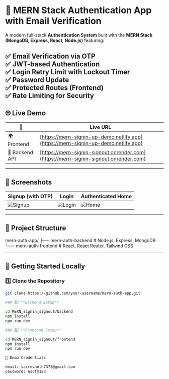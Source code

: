 # 🚀 MERN Stack Authentication App with Email Verification

A modern full-stack **Authentication System** built with the **MERN Stack (MongoDB, Express, React, Node.js)** featuring:

✅ Email Verification via OTP  
✅ JWT-based Authentication  
✅ Login Retry Limit with Lockout Timer  
✅ Password Update  
✅ Protected Routes (Frontend)  
✅ Rate Limiting for Security 
---

## 🌐 **Live Demo**

| 🔗            | **Live URL**                     |
|---------------|----------------------------------|
| 🌍 Frontend   | [https://mern-signin-up-demo.netlify.app](https://mern-signin-up-demo.netlify.app) |
| 🔗 Backend API | [https://mern-signin-signout.onrender.com](https://mern-signin-signout.onrender.com)   |

---

## 📸 **Screenshots**

| Signup (with OTP) | Login | Authenticated Home |
|-------------------|-------|--------------------|
| ![Signup](assets/signup.png) | ![Login](assets/login.png) | ![Home](assets/home.png) |

---

## 📂 **Project Structure**
mern-auth-app/
├── mern-auth-backend # Node.js, Express, MongoDB
└── mern-auth-frontend # React, React Router, Tailwind CSS


---

## 🚀 **Getting Started Locally**

### 1️⃣ **Clone the Repository**
```bash
git clone https://github.com/your-username/mern-auth-app.git

### 2️⃣ **Backend Setup**

cd MERN_signin_signout/backend
npm install
npm run dev

### 3️⃣ **Frontend Setup**

cd MERN_signin_signout/frontend
npm install
npm run dev

📌 Demo Credentials 

email: sairevanth7373@gmail.com
password: Asdf@123

